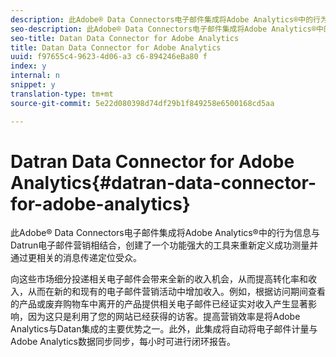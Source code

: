 ```yaml
---
description: 此Adobe® Data Connectors电子邮件集成将Adobe Analytics®中的行为信息与Datrun电子邮件营销相结合，创建了一个功能强大的工具来重新定义成功测量并通过更相关的消息传递定位受众。
seo-description: 此Adobe® Data Connectors电子邮件集成将Adobe Analytics®中的行为信息与Datrun电子邮件营销相结合，创建了一个功能强大的工具来重新定义成功测量并通过更相关的消息传递定位受众。
seo-title: Datan Data Connector for Adobe Analytics
title: Datan Data Connector for Adobe Analytics
uuid: f97655c4-9623-4d06-a3 c6-894246eBa80 f
index: y
internal: n
snippet: y
translation-type: tm+mt
source-git-commit: 5e22d080398d74df29b1f849258e6500168cd5aa

---
```



# Datran Data Connector for Adobe Analytics{#datran-data-connector-for-adobe-analytics}

此Adobe® Data Connectors电子邮件集成将Adobe Analytics®中的行为信息与Datrun电子邮件营销相结合，创建了一个功能强大的工具来重新定义成功测量并通过更相关的消息传递定位受众。

向这些市场细分投递相关电子邮件会带来全新的收入机会，从而提高转化率和收入，从而在新的和现有的电子邮件营销活动中增加收入。例如，根据访问期间查看的产品或废弃购物车中离开的产品提供相关电子邮件已经证实对收入产生显著影响，因为这只是利用了您的网站已经获得的访客。提高营销效率是将Adobe Analytics与Datan集成的主要优势之一。此外，此集成将自动将电子邮件计量与Adobe Analytics数据同步同步，每小时可进行闭环报告。
